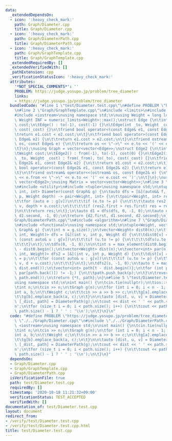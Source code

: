```yaml
---
data:
  _extendedDependsOn:
  - icon: ':heavy_check_mark:'
    path: Graph/Diameter.cpp
    title: Graph/Diameter.cpp
  - icon: ':heavy_check_mark:'
    path: Graph/DiameterPath.cpp
    title: Graph/DiameterPath.cpp
  - icon: ':heavy_check_mark:'
    path: Graph/GraphTemplate.cpp
    title: Graph/GraphTemplate.cpp
  _extendedRequiredBy: []
  _extendedVerifiedWith: []
  _pathExtension: cpp
  _verificationStatusIcon: ':heavy_check_mark:'
  attributes:
    '*NOT_SPECIAL_COMMENTS*': ''
    PROBLEM: https://judge.yosupo.jp/problem/tree_diameter
    links:
    - https://judge.yosupo.jp/problem/tree_diameter
  bundledCode: "#line 1 \"test/Diameter.test.cpp\"\n#define PROBLEM \"https://judge.yosupo.jp/problem/tree_diameter\"\
    \n#line 2 \"Graph/GraphTemplate.cpp\"\n#include <limits>\n#include <vector>\n\
    #include <iostream>\nusing namespace std;\n\nusing Weight = long long;\nconstexpr\
    \ Weight INF = numeric_limits<Weight>::max();\nstruct Edge {\n\tint to;\n\tWeight\
    \ cost;\n\tEdge() : to(-1), cost(-1) {}\n\tEdge(int _to, Weight _cost = 1) : to(_to),\
    \ cost(_cost) {}\n\tfriend bool operator<(const Edge& e1, const Edge& e2) {\n\t\
    \treturn e1.cost < e2.cost;\n\t}\n\tfriend bool operator>(const Edge& e1, const\
    \ Edge& e2) {\n\t\treturn e1.cost > e2.cost;\n\t}\n\tfriend ostream& operator<<(ostream&\
    \ os, const Edge& e) {\n\t\treturn os << \"->\" << e.to << '(' << e.cost << ')';\n\
    \t}\n};\nusing Graph = vector<vector<Edge>>;\nstruct Edge2 {\n\tint from, to;\n\
    \tWeight cost;\n\tEdge2() : from(-1), to(-1), cost(0) {}\n\tEdge2(int _from, int\
    \ _to, Weight _cost) : from(_from), to(_to), cost(_cost) {}\n\tfriend bool operator<(const\
    \ Edge2& e1, const Edge2& e2) {\n\t\treturn e1.cost < e2.cost;\n\t}\n\tfriend\
    \ bool operator>(const Edge2& e1, const Edge2& e2) {\n\t\treturn e1.cost > e2.cost;\n\
    \t}\n\tfriend ostream& operator<<(ostream& os, const Edge2& e) {\n\t\treturn os\
    \ << e.from << \"->\" << e.to << '(' << e.cost << ')';\n\t}\n};\nusing Edges =\
    \ vector<Edge2>;\nusing Matrix = vector<vector<Weight>>;\n#line 3 \"Graph/Diameter.cpp\"\
    \n#include <utility>\n#include <tuple>\nusing namespace std;\n\ntuple<Weight,\
    \ int, int> Diameter(const Graph& g) {\n\tauto dfs = [&](auto&& f, int v, int\
    \ p, Weight depth) -> pair<Weight, int> {\n\t\tpair<Weight, int> res(depth, v);\n\
    \t\tfor (auto e : g[v])\n\t\t\tif (e.to != p) {\n\t\t\t\tauto res2 = f(f, e.to,\
    \ v, depth + e.cost);\n\t\t\t\tif (res2.first > res.first) res = res2;\n\t\t\t\
    }\n\t\treturn res;\n\t};\n\tauto d1 = dfs(dfs, 0, -1, 0);\n\tauto d2 = dfs(dfs,\
    \ d1.second, -1, 0);\n\treturn {d2.first, d1.second, d2.second};\n}\n#line 4 \"\
    Graph/DiameterPath.cpp\"\n#include <algorithm>\n#line 7 \"Graph/DiameterPath.cpp\"\
    \n#include <functional>\nusing namespace std;\n\ntuple<Weight, vector<int>> DiameterPath(const\
    \ Graph& g) {\n\tint n = g.size();\n\tvector<Weight> dist0(n);\n\tfunction<void(int,\
    \ int, Weight)> dfs = [&](int v, int p, Weight d) {\n\t\tdist0[v] = d;\n\t\tfor\
    \ (const auto& u : g[v])\n\t\t\tif (u.to != p) {\n\t\t\t\tdfs(u.to, v, d + u.cost);\n\
    \t\t\t}\n\t};\n\tdfs(0, -1, 0);\n\n\tint s = max_element(dist0.begin(), dist0.end())\
    \ - dist0.begin();\n\tvector<Weight> dist(n);\n\tvector<int> par(n);\n\tfunction<void(int,\
    \ int, Weight)> dfs2 = [&](int v, int p, Weight d) {\n\t\tdist[v] = d;\n\t\tpar[v]\
    \ = p;\n\t\tfor (const auto& u : g[v])\n\t\t\tif (u.to != p) {\n\t\t\t\tdfs2(u.to,\
    \ v, d + u.cost);\n\t\t\t}\n\t};\n\tdfs2(s, -1, 0);\n\tauto t = max_element(dist.begin(),\
    \ dist.end());\n\tvector<int> path{t - dist.begin()};\n\tfor (int p = 0; (p =\
    \ par[path.back()]) != -1;) {\n\t\tpath.push_back(p);\n\t}\n\treverse(path.begin(),\
    \ path.end());\n\treturn {*t, path};\n}\n#line 5 \"test/Diameter.test.cpp\"\n\
    using namespace std;\n\nint main() {\n\tcin.tie(nullptr);\n\tios::sync_with_stdio(false);\n\
    \tint n;\n\tcin >> n;\n\tGraph g(n);\n\tfor (int i = 0; i < n - 1; i++) {\n\t\t\
    int a, b;\n\t\tWeight c;\n\t\tcin >> a >> b >> c;\n\t\tg[a].emplace_back(b, c);\n\
    \t\tg[b].emplace_back(a, c);\n\t}\n\n\tauto [dist, u, v] = Diameter(g);\n\tauto\
    \ [_dist, path] = DiameterPath(g);\n\tcout << dist << ' ' << path.size() << '\\\
    n';\n\tfor (size_t i = 0; i < path.size(); i++) {\n\t\tcout << path[i] << (i !=\
    \ path.size() - 1 ? ' ' : '\\n');\n\t}\n}\n"
  code: "#define PROBLEM \"https://judge.yosupo.jp/problem/tree_diameter\"\n#include\
    \ \"./../Graph/Diameter.cpp\"\n#include \"./../Graph/DiameterPath.cpp\"\n#include\
    \ <iostream>\nusing namespace std;\n\nint main() {\n\tcin.tie(nullptr);\n\tios::sync_with_stdio(false);\n\
    \tint n;\n\tcin >> n;\n\tGraph g(n);\n\tfor (int i = 0; i < n - 1; i++) {\n\t\t\
    int a, b;\n\t\tWeight c;\n\t\tcin >> a >> b >> c;\n\t\tg[a].emplace_back(b, c);\n\
    \t\tg[b].emplace_back(a, c);\n\t}\n\n\tauto [dist, u, v] = Diameter(g);\n\tauto\
    \ [_dist, path] = DiameterPath(g);\n\tcout << dist << ' ' << path.size() << '\\\
    n';\n\tfor (size_t i = 0; i < path.size(); i++) {\n\t\tcout << path[i] << (i !=\
    \ path.size() - 1 ? ' ' : '\\n');\n\t}\n}"
  dependsOn:
  - Graph/Diameter.cpp
  - Graph/GraphTemplate.cpp
  - Graph/DiameterPath.cpp
  isVerificationFile: true
  path: test/Diameter.test.cpp
  requiredBy: []
  timestamp: '2020-10-18 11:21:32+09:00'
  verificationStatus: TEST_ACCEPTED
  verifiedWith: []
documentation_of: test/Diameter.test.cpp
layout: document
redirect_from:
- /verify/test/Diameter.test.cpp
- /verify/test/Diameter.test.cpp.html
title: test/Diameter.test.cpp
---
```

